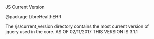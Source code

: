 JS Current Version

@package LibreHealthEHR

The /js/current_version directory contains the most current version of jquery used in the core. 
AS OF 02/11/2017 THIS VERSION IS 3.1.1
